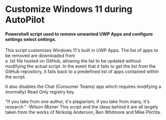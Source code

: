 # Customize Windows 11 during AutoPilot
#### Powershell script used to remove unwanted UWP Apps and configure settings select settings.

This script customizes Windows 11's built in UWP Apps.  The list of apps to be removed are downloaded from  
a .txt file hosted on GitHub, allowing the list to be updated without modifying the actual script.  In the
event that it fails to get the list from the GitHub repository, it falls back to a predefined list of apps
contained within the script.

It also disables the Chat (Consumer Teams) app which requires modifying a (normally) Read Only registry key.


"If you take from one author, it's plagiarism; if you take from many, it's research." -Wilson Mizner
This script and the ideas behind it are all largely taken from the works of Nickolaj Anderson, Ben Whitmore and Mike Plichta.